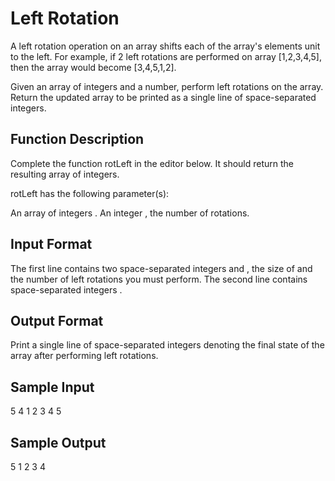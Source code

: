 # Left Rotation
A left rotation operation on an array shifts each of the array's elements  unit to the left. For example, if 2 left rotations are performed on array [1,2,3,4,5], then the array would become [3,4,5,1,2].

Given an array of integers and a number, perform left rotations on the array. Return the updated array to be printed as a single line of space-separated integers.

## Function Description
Complete the function rotLeft in the editor below. It should return the resulting array of integers.

rotLeft has the following parameter(s):

An array of integers .
An integer , the number of rotations.
## Input Format

The first line contains two space-separated integers  and , the size of  and the number of left rotations you must perform. 
The second line contains  space-separated integers .

## Output Format

Print a single line of  space-separated integers denoting the final state of the array after performing  left rotations.

## Sample Input

5 4
1 2 3 4 5
## Sample Output

5 1 2 3 4